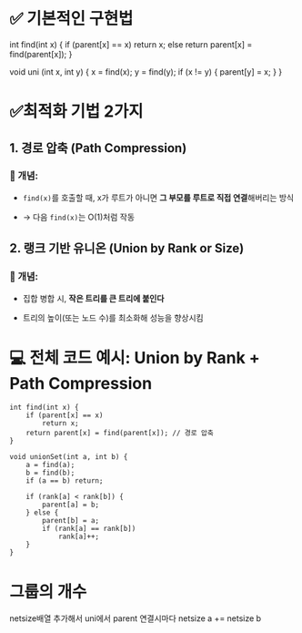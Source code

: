 # ✅ 기본적인 구현법
int find(int x)
{
	if (parent[x] == x)
		return x;
	else
		return parent[x] = find(parent[x]);
}

void uni (int x, int y)
{
	x = find(x);
	y = find(y);
	if (x != y)
	{
		parent[y] = x;
	}
}
# ✅최적화 기법 2가지
##  1. 경로 압축 (Path Compression)

### 🧠 개념:

- `find(x)`를 호출할 때, x가 루트가 아니면 **그 부모를 루트로 직접 연결**해버리는 방식
    
- → 다음 `find(x)`는 O(1)처럼 작동
## 2. 랭크 기반 유니온 (Union by Rank or Size)

### 🧠 개념:

- 집합 병합 시, **작은 트리를 큰 트리에 붙인다**
    
- 트리의 높이(또는 노드 수)를 최소화해 성능을 향상시킴


# 💻 전체 코드 예시: Union by Rank + Path Compression
```
int find(int x) {
    if (parent[x] == x)
        return x;
    return parent[x] = find(parent[x]); // 경로 압축
}

void unionSet(int a, int b) {
    a = find(a);
    b = find(b);
    if (a == b) return;

    if (rank[a] < rank[b]) {
        parent[a] = b;
    } else {
        parent[b] = a;
        if (rank[a] == rank[b])
            rank[a]++;
    }
}
```


# 그룹의 개수

netsize배열 추가해서 uni에서 parent 연결시마다 netsize a += netsize b